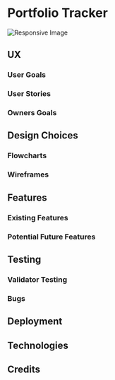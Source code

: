# Portfolio Tracker #

![Responsive Image]()

## UX ##
### User Goals ###


### User Stories ###


### Owners Goals ###


## Design Choices ##
### Flowcharts ###


### Wireframes ###


## Features ##
### Existing Features ###


### Potential Future Features


## Testing ##



### Validator Testing ###


### Bugs ###


## Deployment ##


## Technologies ##


## Credits ##
